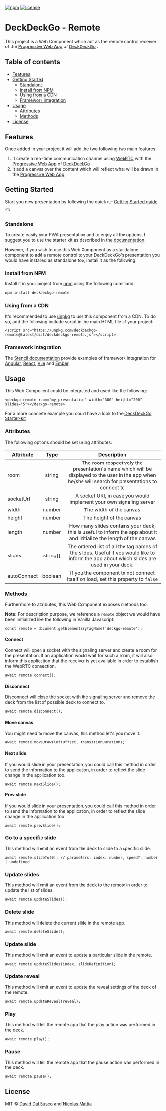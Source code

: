 [![npm][npm-badge]][npm-badge-url]
[![license][npm-license]][npm-license-url]

[npm-badge]: https://img.shields.io/npm/v/@deckdeckgo/remote
[npm-badge-url]: https://www.npmjs.com/package/@deckdeckgo/remote
[npm-license]: https://img.shields.io/npm/l/@deckdeckgo/remote
[npm-license-url]: https://github.com/deckgo/deckdeckgo/blob/main/webcomponents/remote/LICENSE

# DeckDeckGo - Remote

This project is a Web Component which act as the remote control receiver of the [Progressive Web App](https://deckdeckgo.app) of [DeckDeckGo](https://deckdeckgo.com) .

## Table of contents

- [Features](#features)
- [Getting Started](#getting-started)
  - [Standalone](#standalone)
  - [Install from NPM](#install-from-npm)
  - [Using from a CDN](#using-from-a-cdn)
  - [Framework integration](#framework-integration)
- [Usage](#usage)
  - [Attributes](#attributes)
  - [Methods](#methods)
- [License](#license)

## Features

Once added in your project it will add the two following two main features:

1. It create a real-time communication channel using [WebRTC](https://webrtc.org) with the [Progressive Web App](https://deckdeckgo.app) of [DeckDeckGo]
2. It add a canvas over the content which will reflect what will be drawn in the [Progressive Web App](https://deckdeckgo.app)

## Getting Started

Start you new presentation by following the quick 👉 [Getting Started guide](https://docs.deckdeckgo.com/docs) 👈

### Standalone

To create easily your PWA presentation and to enjoy all the options, I suggest you to use the starter kit as described in the [documentation](https://docs.deckdeckgo.com/docs).

However, if you wish to use this Web Component as a standalone component to add a remote control to your DeckDeckGo's presentation you would have installed as standalone too, install it as the following:

### Install from NPM

Install it in your project from [npm](https://www.npmjs.com/package/deckdeckgo) using the following command:

```bash
npm install deckdeckgo-remote
```

### Using from a CDN

It's recommended to use [unpkg](https://unpkg.com/) to use this component from a CDN. To do so, add the following include script in the main HTML file of your project:

```
<script src="https://unpkg.com/deckdeckgo-remote@latest/dist/deckdeckgo-remote.js"></script>
```

### Framework integration

The [Stencil documentation](https://stenciljs.com/docs/overview) provide examples of framework integration for [Angular](https://stenciljs.com/docs/angular), [React](https://stenciljs.com/docs/react), [Vue](https://stenciljs.com/docs/vue) and [Ember](https://stenciljs.com/docs/ember).

## Usage

This Web Component could be integrated and used like the following:

```
<deckgo-remote room="my_presentation" width="300" height="200" slides="5"></deckgo-remote>
```

For a more concrete example you could have a look to the [DeckDeckGo Starter-kit](https://github.com/deckgo/deckdeckgo-starter)

### Attributes

The following options should be set using attributes:

| Attribute   |   Type   |                                                                     Description                                                                      |
| ----------- | :------: | :--------------------------------------------------------------------------------------------------------------------------------------------------: |
| room        |  string  | The room respectively the presentation's name which will be displayed to the user in the app when he/she will search for presentations to connect to |
| socketUrl   |  string  |                                         A socket URI, in case you would implement your own signaling server                                          |
| width       |  number  |                                                               The width of the canvas                                                                |
| height      |  number  |                                                               The height of the canvas                                                               |
| length      |  number  |                How many slides contains your deck, this is useful to inform the app about it and initialize the length of the canvas                 |
| slides      | string[] |      The ordered list of all the tag names of the slides. Useful if you would like to inform the app about which slides are used in your deck.       |
| autoConnect | boolean  |                                   If you the component to not connect itself on load, set this property to `false`                                   |

### Methods

Furthermore to attributes, this Web Component exposes methods too.

**Note:** For description purpose, we reference a `remote` object we would have been initialized like the following in Vanilla Javascript:

```
const remote = document.getElementsByTagName('deckgo-remote');
```

#### Connect

Connect will open a socket with the signaling server and create a room for the presentation. If an application would wait for such a room, it will also inform this application that the receiver is yet available in order to establish the WebRTC connection.

```
await remote.connect();
```

#### Disconnect

Disconnect will close the socket with the signaling server and remove the deck from the list of possible deck to connect to.

```
await remote.disconnect();
```

#### Move canvas

You might need to move the canvas, this method let's you move it.

```
await remote.moveDraw(leftOffset, transitionDuration);
```

#### Next slide

If you would slide in your presentation, you could call this method in order to send the information to the application, in order to reflect the slide change in the application too.

```
await remote.nextSlide();
```

#### Prev slide

If you would slide in your presentation, you could call this method in order to send the information to the application, in order to reflect the slide change in the application too.

```
await remote.prevSlide();
```

### Go to a specific slide

This method will emit an event from the deck to slide to a specific slide.

```
await remote.slideTo(0); // parameters: index: number, speed?: number | undefined
```

### Update slides

This method will emit an event from the deck to the remote in order to update the list of slides.

```
await remote.updateSlides();
```

### Delete slide

This method will delete the current slide in the remote app.

```
await remote.deleteSlide();
```

### Update slide

This method will emit an event to update a particular slide in the remote.

```
await remote.updateSlides(index, slideDefinition);
```

### Update reveal

This method will emit an event to update the reveal settings of the deck of the remote.

```
await remote.updateReveal(reveal);
```

### Play

This method will tell the remote app that the play action was performed in the deck.

```
await remote.play();
```

### Pause

This method will tell the remote app that the pause action was performed in the deck.

```
await remote.pause();
```

## License

MIT © [David Dal Busco](mailto:david.dalbusco@outlook.com) and [Nicolas Mattia](mailto:nicolas@nmattia.com)

[deckdeckgo]: https://deckdeckgo.com
